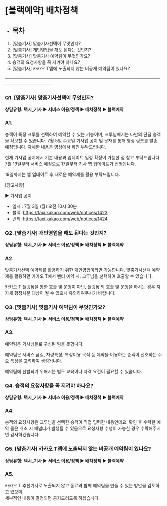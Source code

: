 # [블랙예약] 배차정책

* **목차**
  ------

1. [맞춤기사] 맞춤기사선택이 무엇인지?
2. [맞춤기사] 개인영업을 해도 된다는 것인지?
3. [맞춤기사] 맞춤기사 예약팀이 무엇인가요?
4. 승객의 요청사항을 꼭 지켜야 하나요?
5. [맞춤기사] 카카오 T앱에 노출되지 않는 비공개 예약팀이 있나요?

─────────────────────────────────────────────────────────────────

### **Q1. [맞춤기사] 맞춤기사선택이 무엇인지?**

**상담유형: 택시\_기사 ▶ 서비스 이용/정책 ▶ 배차정책 ▶ 블랙예약**

### **A1.**

승객이 특정 크루를 선택하여 예약할 수 있는 기능이며, 크루님께서는 나만의 단골 승객을 확보할 수 있습니다. 7월 5일 수요일 기사앱 공지 및 문자를 통해 영상 링크를 발송 예정입니다. 자세한 내용은 영상에서 확인 부탁드립니다.

현재 기사앱 공지에서 기본 내용과 업데이트 일정 확정이 가능한 점 참고 부탁드립니다. 7월 19일부터 서비스 예정으로 17일부터 기사 앱 업데이트가 진행됩니다.

19일까지는 앱 업데이트 후 새로운 예약제를 활용 부탁드립니다.

[참고사항]

▶ 기사앱 공지   
- 일시 : 7월 3일 (월) 오전 10시 30분   
- 블랙: https://taxi.kakao.com/web/notices/1423  
- 벤티: <https://taxi.kakao.com/web/notices/1424>

### **Q2. [맞춤기사] 개인영업을 해도 된다는 것인지?**

**상담유형: 택시\_기사 ▶ 서비스 이용/정책 ▶ 배차정책 ▶ 블랙예약**

### **A2.**

맞춤기사선택 예약제를 활용하기 위한 개인영업이라면 가능합니다. 맞춤기사선택 예약제를 활용하면 카카오 T에서 벤티 예약 시, 크루님을 선택하여 호출할 수 있습니다.

카카오 T 플랫폼을 통한 호출 및 운행이 아닌, 플랫폼 외 호출 및 운행을 하시는 경우 지자체 행정처분 대상이 될 수 있으니 유의하여주시기 바랍니다.

### **Q3. [맞춤기사] 맞춤기사 예약팀이 무엇인가요?**

**상담유형: 택시\_기사 ▶ 서비스 이용/정책 ▶ 배차정책 ▶ 블랙예약**

### **A3.**

예약팀은 기사님들로 구성된 팀을 뜻합니다.

예약팀은 서비스 품질, 차량특성, 특정이용 목적 등 예약을 이용하는 승객이 선호하는 주요 특성을 고려하여 생성됩니다.

예약팀에 선발되기 위해서는 별도 교육이나 자격 요건이 필요할 수 있습니다.

### **Q4. 승객의 요청사항을 꼭 지켜야 하나요?**

**상담유형: 택시\_기사 ▶ 서비스 이용/정책 ▶ 배차정책 ▶ 블랙예약**

### **A4.**

승객의 요청사항은 크루님을 선택한 승객이 직접 입력한 내용인데요. 확인 후 수락한 예약 콜은 취소 시 패널티가 발생될 수 있음으로 요청사항 수행이 가능한 경우 수락해주시면 감사하겠습니다.

### **Q5. [맞춤기사] 카카오 T앱에 노출되지 않는 비공개 예약팀이 있나요?**

**상담유형: 택시\_기사 ▶ 서비스 이용/정책 ▶ 배차정책 ▶ 블랙예약**

### **A5.**

카카오 T 추천기사로 노출되지 않고 동료와 함께 예약팀을 만들 수 있는 방안을 검토하고 있으며,   
세부적인 내용이 결정되면 공지드리도록 하겠습니다.